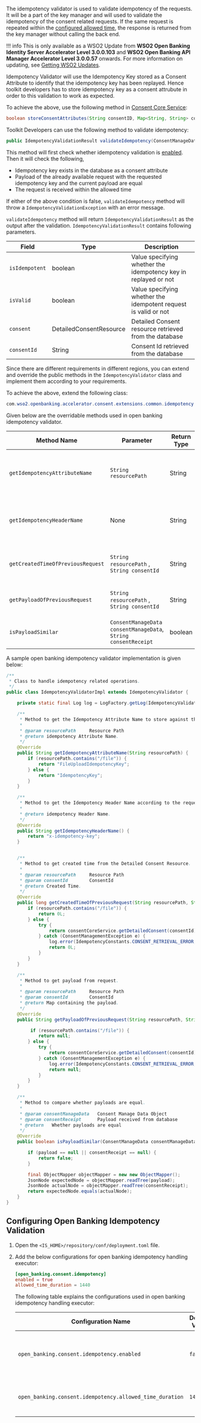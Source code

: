 The idempotency validator is used to validate idempotency of the requests. It will be a part of the key manager and will used to validate the idempotency of the  consent related requests. If the same request is repeated within the [configured allowed time](#configuring-open-banking-idempotency-validation), the response is returned from the key manager without calling the back end. 

!!! info
    This is only available as a WSO2 Update from **WSO2 Open Banking Identity Server Accelerator Level 3.0.0.103** and 
    **WSO2 Open Banking API Manager Accelerator Level 3.0.0.57** onwards. For more information on updating, see 
    [Getting WSO2 Updates](../install-and-setup/setting-up-servers.md#getting-wso2-updates).

Idempotency Validator will use the Idempotency Key stored as a Consent Attribute to identify that the idempotency key has been replayed. Hence toolkit developers has to store idempotency key as a consent attrubute in order to this validation to work as expected.

To achieve the above, use the following method in [Consent Core Service](consent-core-service.md):
```java
boolean storeConsentAttributes(String consentID, Map<String, String> consentAttributes) throws ConsentManagementException;
```

Toolkit Developers can use the following method to validate idempotency:

```java
public IdempotencyValidationResult validateIdempotency(ConsentManageData consentManageData) throws IdempotencyValidationException
```

This method will first check whether idempotency validation is [enabled](#configuring-open-banking-idempotency-validation). Then it will check the following,

- Idempotency key exists in the database as a consent attribute
- Payload of the already available request with the requested idempotency key and the current payload are equal
- The request is received within the allowed time

If either of the above condition is false, `validateIdempotency` method will throw a `IdempotencyValidationException` with an error message.

`validateIdempotency` method will return `IdempotencyValidationResult` as the output after the validation. `IdempotencyValidationResult` contains following parameters.

| Field | Type | Description |
| ------------- |  ------------- | ----------- |
| `isIdempotent` | boolean | Value specifying whether the idempotency key in replayed or not |
| `isValid` | boolean | Value specifying whether the idempotent request is valid or not |
| `consent` | DetailedConsentResource | Detailed Consent resource retrieved from the database|
| `consentId` | String | Consent Id retrieved from the database|

Since there are different requirements in different regions, you can extend and override the public methods in the `IdempotencyValidator` class and implement them according to your requirements.

To achieve the above, extend the following class:

```java
com.wso2.openbanking.accelerator.consent.extensions.common.idempotency.IdempotencyValidator
```

Given below are the overridable methods used in open banking idempotency validator.

| Method Name | Parameter | Return Type | Purpose of the Method  |
| ------------	|----------|------------------------ |--------------------	|
| `getIdempotencyAttributeName` | `String resourcePath`   | String | To get the Idempotency Attribute Name store in consent Attributes.|
| `getIdempotencyHeaderName` | None | String | To get the Idempotency Header Name according to the request. |
| `getCreatedTimeOfPreviousRequest` | `String resourcePath` , `String consentId` | String | To get created time of the previous request. |
| `getPayloadOfPreviousRequest` | `String resourcePath` , `String consentId` | String | To get payload of the previous request. |
| `isPayloadSimilar` | `ConsentManageData consentManageData`, `String consentReceipt` | boolean | To compare whether payloads are equal. |

A sample open banking idempotency validator implementation is given below:

```java
/**
 * Class to handle idempotency related operations.
 */
public class IdempotencyValidatorImpl extends IdempotencyValidator {

    private static final Log log = LogFactory.getLog(IdempotencyValidatorImpl.class);

    /**
     * Method to get the Idempotency Attribute Name to store against the request header value in consent attributes table.
     *
     * @param resourcePath     Resource Path
     * @return idempotency Attribute Name.
     */
    @Override
    public String getIdempotencyAttributeName(String resourcePath) {
        if (resourcePath.contains("/file")) {
            return "FileUploadIdempotencyKey";
        } else {
            return "IdempotencyKey";
        }
    }

    /**
     * Method to get the Idempotency Header Name according to the request.
     *
     * @return idempotency Header Name.
     */
    @Override
    public String getIdempotencyHeaderName() {
        return "x-idempotency-key";
    }


    /**
     * Method to get created time from the Detailed Consent Resource.
     *
     * @param resourcePath     Resource Path
     * @param consentId        ConsentId
     * @return Created Time.
     */
    @Override
    public long getCreatedTimeOfPreviousRequest(String resourcePath, String consentId) {
        if (resourcePath.contains("/file")) {
            return 0L;
        } else {
            try {
                return consentCoreService.getDetailedConsent(consentId).getCreatedTime();
            } catch (ConsentManagementException e) {
                log.error(IdempotencyConstants.CONSENT_RETRIEVAL_ERROR, e);
                return 0L;
            }
        }
    }

    /**
     * Method to get payload from request.
     *
     * @param resourcePath     Resource Path
     * @param consentId        ConsentId
     * @return Map containing the payload.
     */
    @Override
    public String getPayloadOfPreviousRequest(String resourcePath, String consentId) {

         if (resourcePath.contains("/file")) {
            return null;
        } else {
            try {
                return consentCoreService.getDetailedConsent(consentId).getReceipt();
            } catch (ConsentManagementException e) {
                log.error(IdempotencyConstants.CONSENT_RETRIEVAL_ERROR, e);
                return null;
            }
        }
    }

    /**
     * Method to compare whether payloads are equal.
     *
     * @param consentManageData   Consent Manage Data Object
     * @param consentReceipt      Payload received from database
     * @return   Whether payloads are equal
     */
    @Override
    public boolean isPayloadSimilar(ConsentManageData consentManageData, String consentReceipt) {

        if (payload == null || consentReceipt == null) {
            return false;
        }

        final ObjectMapper objectMapper = new new ObjectMapper();
        JsonNode expectedNode = objectMapper.readTree(payload);
        JsonNode actualNode = objectMapper.readTree(consentReceipt);
        return expectedNode.equals(actualNode);
    }
}
```

## Configuring Open Banking Idempotency Validation

1. Open the `<IS_HOME>/repository/conf/deployment.toml` file.
3. Add the below configurations for open banking idempotency handling executor:

    ```toml
    [open_banking.consent.idempotency]
    enabled = true
    allowed_time_duration = 1440
    ```

    The following table explains the configurations used in open banking idempotency handling executor:
    
    | Configuration Name  	| Default Value     | Type 				| Description	                                                                                                                                                                            |
    | ------------	|----------|-----------------------------------------------------------------------------------------------------------------------------------------------------------------------------------------|--------------------	|
    | `open_banking.consent.idempotency.enabled` | `false`   | boolean | This enables the idempotency validator. Idempotency validation works only if this is set to `true`. Otherwise, the open banking idempotency validator will be disabled. |
    | `open_banking.consent.idempotency.allowed_time_duration` | `1440` | integer | The idempotency available time in minutes for the requests. This is checked in the `isRequestReceivedWithinAllowedTime` method.                                                                    |